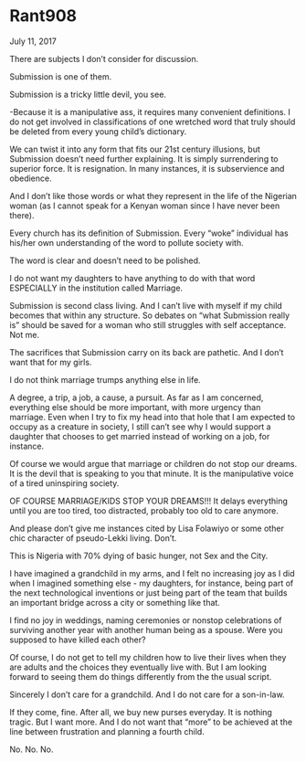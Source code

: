 # Rant908


July 11, 2017

There are subjects I don’t consider for discussion.

Submission is one of them.

Submission is a tricky little devil, you see.

-Because it is a manipulative ass, it requires many convenient definitions. I do not get involved in classifications of one wretched word that truly should be deleted from every young child’s dictionary.

We can twist it into any form that fits our 21st century illusions, but Submission doesn’t need further explaining. It is simply surrendering to superior force. It is resignation. In many instances, it is subservience and obedience.

And I don’t like those words or what they represent in the life of the Nigerian woman (as I cannot speak for a Kenyan woman since I have never been there).

Every church has its definition of Submission. Every “woke” individual has his/her own understanding of the word to pollute society with.

The word is clear and doesn’t need to be polished.

I do not want my daughters to have anything to do with that word ESPECIALLY in the institution called Marriage.

Submission is second class living. And I can’t live with myself if my child becomes that within any structure. So debates on “what Submission really is” should be saved for a woman who still struggles with self acceptance. Not me.

The sacrifices that Submission carry on its back are pathetic. And I don’t want that for my girls.

I do not think marriage trumps anything else in life.

A degree, a trip, a job, a cause, a pursuit. As far as I am concerned, everything else should be more important, with more urgency than marriage. Even when I try to fix my head into that hole that I am expected to occupy as a creature in society, I still can’t see why I would support a daughter that chooses to get married instead of working on a job, for instance.

Of course we would argue that marriage or children do not stop our dreams. It is the devil that is speaking to you that minute. It is the manipulative voice of a tired uninspiring society.

OF COURSE MARRIAGE/KIDS STOP YOUR DREAMS!!! It delays everything until you are too tired, too distracted, probably too old to care anymore.

And please don’t give me instances cited by Lisa Folawiyo or some other chic character of pseudo-Lekki living. Don’t.

This is Nigeria with 70% dying of basic hunger, not Sex and the City.

I have imagined a grandchild in my arms, and I felt no increasing joy as I did when I imagined something else - my daughters, for instance, being part of the next technological inventions or just being part of the team that builds an important bridge across a city or something like that.

I find no joy in weddings, naming ceremonies or nonstop celebrations of surviving another year with another human being as a spouse. Were you supposed to have killed each other?

Of course, I do not get to tell my children how to live their lives when they are adults and the choices they eventually live with. But I am looking forward to seeing them do things differently from the the usual script.

Sincerely I don’t care for a grandchild. And I do not care for a son-in-law.

If they come, fine. After all, we buy new purses everyday. It is nothing tragic. But I want more. And I do not want that “more” to be achieved at the line between frustration and planning a fourth child.

No. No. No.